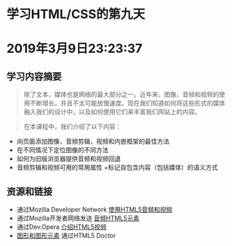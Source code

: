 # 学习HTML/CSS的第九天

# 2019年3月9日23:23:37

## 学习内容摘要

> 除了文本，媒体也是网络的最大部分之一。近年来，图像，音频和视频的使用不断增长，并且不太可能放慢速度。现在我们知道如何将这些形式的媒体融入我们的设计中，以及如何使用它们来丰富我们网站上的内容。

> 在本课程中，我们介绍了以下内容：

+ 向页面添加图像，音频剪辑，视频和内嵌框架的最佳方法
+ 在不同情况下定位图像的不同方法
+ 如何为旧版浏览器提供音频和视频回退
+ 音频剪辑和视频可用的常用属性
+标记自包含内容（包括媒体）的语义方式

## 资源和链接

+ 通过Mozilla Developer Network [使用HTML5音频和视频][1]
+ 通过Mozilla开发者网络发送 [音频HTML5元素][2]
+ 通过Dev.Opera [介绍HTML5视频][3]
+ [图形和图形元素][4] 通过HTML5 Doctor

[1]:https://developer.mozilla.org/en-US/docs/Web/Guide/HTML/Using_HTML5_audio_and_video
[2]:https://developer.mozilla.org/en-US/docs/Web/HTML/Element/audio
[3]:http://dev.opera.com/articles/introduction-html5-video/
[4]:http://html5doctor.com/the-figure-figcaption-elements/